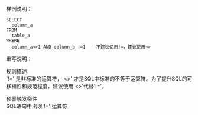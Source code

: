 样例说明：

```
SELECT 
  column_a
FROM 
  table_a
WHERE
  column_a<>1 AND column_b !=1  --不建议使用!=，建议使用<>
```

重写说明：

规则描述  
'!=' 是非标准的运算符，'<>' 才是SQL中标准的不等于运算符。为了提升SQL的可移植性和规范程度，建议使用'<>'代替'!='。

预警触发条件  
SQL语句中出现'!=' 运算符
